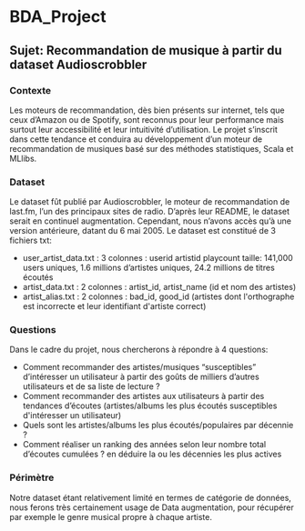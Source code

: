 # BDA_Project

## Sujet: Recommandation de musique à partir du dataset Audioscrobbler

### Contexte
Les moteurs de recommandation, dès bien présents sur internet, tels que ceux d’Amazon ou de Spotify, sont reconnus pour leur performance mais surtout leur accessibilité et leur intuitivité d’utilisation. Le projet s’inscrit dans cette tendance et conduira au développement d’un moteur de recommandation de musiques basé sur des méthodes statistiques, Scala et MLlibs.

### Dataset
Le dataset fût publié par Audioscrobbler, le moteur de recommandation de last.fm, l’un des principaux sites de radio. D’après leur README, le dataset serait en continuel augmentation. Cependant, nous n’avons accès qu’à une version antérieure, datant du 6 mai 2005. Le dataset est constitué de 3 fichiers txt:
- user_artist_data.txt : 3 colonnes : userid artistid playcount
taille: 141,000 users uniques, 1.6 millions d’artistes uniques, 24.2 millions de titres écoutés
- artist_data.txt : 2 colonnes : artist_id, artist_name (id et nom des artistes)
- artist_alias.txt : 2 colonnes : bad_id, good_id (artistes dont l'orthographe est incorrecte et leur identifiant d'artiste correct)

### Questions
Dans le cadre du projet, nous chercherons à répondre à 4 questions: 
- Comment recommander des artistes/musiques “susceptibles” d’intéresser un utilisateur à partir des goûts de milliers d’autres utilisateurs et de sa liste de lecture ?
- Comment recommander des artistes aux utilisateurs à partir des tendances d’écoutes (artistes/albums les plus écoutés susceptibles d'intéresser un utilisateur)
- Quels sont les artistes/albums les plus écoutés/populaires par décennie ?
- Comment réaliser un ranking des années selon leur nombre total d’écoutes cumulées ? en déduire la ou les décennies les plus actives

### Périmètre
Notre dataset étant relativement limité en termes de catégorie de données, nous ferons très certainement usage de Data augmentation, pour récupérer par exemple le genre musical propre à chaque artiste.
